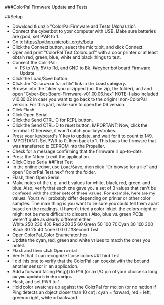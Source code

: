 ###ColorPal Firmware Update and Tests

##Setup

- Download & unzip  "ColorPal Firmware and Tests (Alpha).zip".
- Connect the cyber:bot to your computer with USB.  Make sure batteries are good, set PWR to 1..
- Go to https://python.microbit.org/v/beta
- Click the Connect button, select the micro:bit, and click Connect.
- Open and print "ColorPal Test Colors.pdf" with a color printer or at least obtain red, green, blue, white and black things to test.
- Connect the ColorPal: 
     - P6 to Wh, 5V to Rd, and GND to Bk. 
##cyber:bot board Firmware Update
- Click the Load/Save button.
- Click the "Or browse for a file" link in the Load category.
- Browse into the folder you unzipped (not the zip, the folder), and and open "Cyber-Bot-Board-Firmware-v01.00.06.hex"
NOTE: I also included v10.00.02 in case you want to go back to the original non-ColorPal version.  For this part, make sure to open the 06 version.
- Click Flash
- Click Open Serial
- Click the Send CTRL-C for REPL button.
- Click the Send CTRL-D to reset button. IMPORTANT: Now, click the terminal.  Otherwise, it won't catch your keystrokes.  
- Press your keyboard's Y key to update, and wait for it to count to 149.
- IMPORTANT: Set PWR to 0, then back to 1.  This loads the firmware that was transferred to EEPROM into the Propeller.  
- Check for a message confirming that the firmware is up-to-date.
- Press the N key to exit the application.
- Click Close Serial
##First Test
- In the online editor, use Load/Save, then click "Or browse for a file" and open "ColorPal_Test.hex" from the folder.
- Flash, then Open Serial.
- Make notes of the r, g, and b values for white, black, red, green, and blue.  Also, verify that each one gave you a set of 3 values that can't be confused with the other sets of three values.  For example, here are my values.  Yours will probably differ depending on printer or other color samples.  The main thing is you want to be sure you could tell them apart based on the readings.  (I haven't tried a color inkjet, the colors might or might not be more difficult to discern.)  Also, blue vs. green PCBs weren't quite as clearly different either.  
     White   250  230   400
     Red     220   35    60
     Green    50   100   70
     Cyan     30   100  300
     Black    30    25   40
     None      0     0    0
##Second Test
- Open ColorPal_Color Enumerator.hex
- Update the cyan, red, green and white values to match the ones you noted.
- Flash and then click Open serial
- Verify that it can recognize those colors
##Third Test
- I did this one to verify that the ColorPal can coexist with the bot and another sensor in an application.
- Add a forward facing Ping))) to P16 (or an I/O pin of your choice so long as you update it in the script).   
- Flash, and set PWR to 1.
- Hold color swatches up against the ColorPal for motion (or no motion if Ping detects an object closer than 10 cm):  cyan = forward, red = left, green = right, white = backward.
